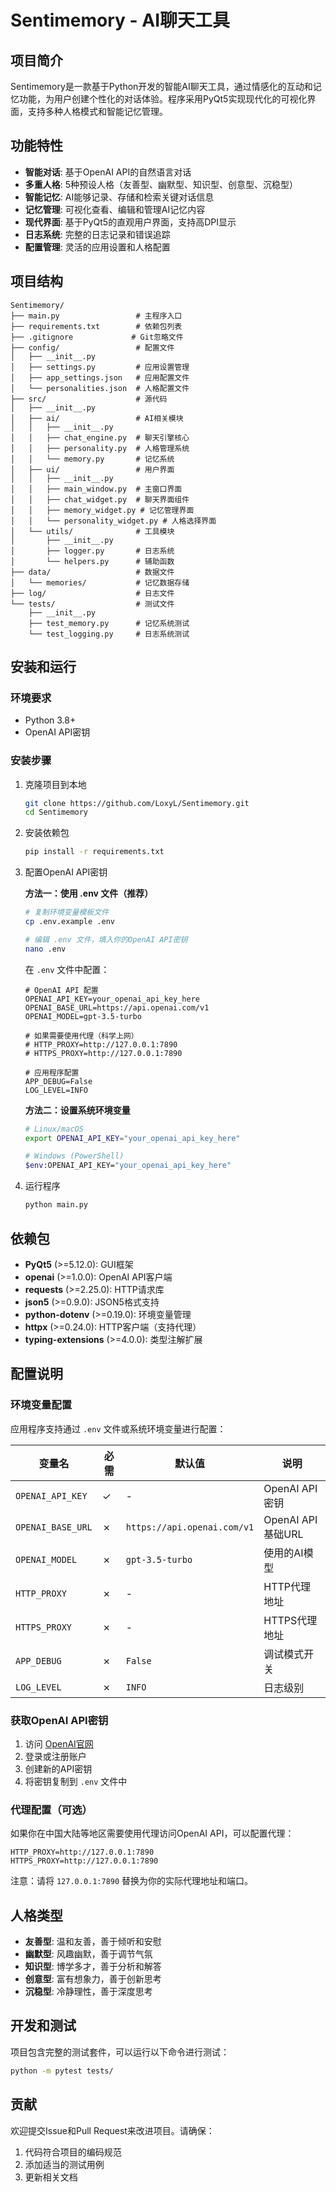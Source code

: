 # Sentimemory - AI聊天工具

## 项目简介
Sentimemory是一款基于Python开发的智能AI聊天工具，通过情感化的互动和记忆功能，为用户创建个性化的对话体验。程序采用PyQt5实现现代化的可视化界面，支持多种人格模式和智能记忆管理。

## 功能特性
- **智能对话**: 基于OpenAI API的自然语言对话
- **多重人格**: 5种预设人格（友善型、幽默型、知识型、创意型、沉稳型）
- **智能记忆**: AI能够记录、存储和检索关键对话信息
- **记忆管理**: 可视化查看、编辑和管理AI记忆内容
- **现代界面**: 基于PyQt5的直观用户界面，支持高DPI显示
- **日志系统**: 完整的日志记录和错误追踪
- **配置管理**: 灵活的应用设置和人格配置

## 项目结构
```
Sentimemory/
├── main.py                 # 主程序入口
├── requirements.txt        # 依赖包列表
├── .gitignore             # Git忽略文件
├── config/                 # 配置文件
│   ├── __init__.py
│   ├── settings.py         # 应用设置管理
│   ├── app_settings.json   # 应用配置文件
│   └── personalities.json  # 人格配置文件
├── src/                    # 源代码
│   ├── __init__.py
│   ├── ai/                 # AI相关模块
│   │   ├── __init__.py
│   │   ├── chat_engine.py  # 聊天引擎核心
│   │   ├── personality.py  # 人格管理系统
│   │   └── memory.py       # 记忆系统
│   ├── ui/                 # 用户界面
│   │   ├── __init__.py
│   │   ├── main_window.py  # 主窗口界面
│   │   ├── chat_widget.py  # 聊天界面组件
│   │   ├── memory_widget.py # 记忆管理界面
│   │   └── personality_widget.py # 人格选择界面
│   └── utils/              # 工具模块
│       ├── __init__.py
│       ├── logger.py       # 日志系统
│       └── helpers.py      # 辅助函数
├── data/                   # 数据文件
│   └── memories/           # 记忆数据存储
├── log/                    # 日志文件
└── tests/                  # 测试文件
    ├── __init__.py
    ├── test_memory.py      # 记忆系统测试
    └── test_logging.py     # 日志系统测试
```

## 安装和运行

### 环境要求
- Python 3.8+
- OpenAI API密钥

### 安装步骤
1. 克隆项目到本地
   ```bash
   git clone https://github.com/LoxyL/Sentimemory.git
   cd Sentimemory
   ```

2. 安装依赖包
   ```bash
   pip install -r requirements.txt
   ```

3. 配置OpenAI API密钥
   
   **方法一：使用 .env 文件（推荐）**
   ```bash
   # 复制环境变量模板文件
   cp .env.example .env
   
   # 编辑 .env 文件，填入你的OpenAI API密钥
   nano .env
   ```
   
   在 `.env` 文件中配置：
   ```env
   # OpenAI API 配置
   OPENAI_API_KEY=your_openai_api_key_here
   OPENAI_BASE_URL=https://api.openai.com/v1
   OPENAI_MODEL=gpt-3.5-turbo
   
   # 如果需要使用代理（科学上网）
   # HTTP_PROXY=http://127.0.0.1:7890
   # HTTPS_PROXY=http://127.0.0.1:7890
   
   # 应用程序配置
   APP_DEBUG=False
   LOG_LEVEL=INFO
   ```
   
   **方法二：设置系统环境变量**
   ```bash
   # Linux/macOS
   export OPENAI_API_KEY="your_openai_api_key_here"
   
   # Windows (PowerShell)
   $env:OPENAI_API_KEY="your_openai_api_key_here"
   ```

4. 运行程序
   ```bash
   python main.py
   ```

## 依赖包
- **PyQt5** (>=5.12.0): GUI框架
- **openai** (>=1.0.0): OpenAI API客户端
- **requests** (>=2.25.0): HTTP请求库
- **json5** (>=0.9.0): JSON5格式支持
- **python-dotenv** (>=0.19.0): 环境变量管理
- **httpx** (>=0.24.0): HTTP客户端（支持代理）
- **typing-extensions** (>=4.0.0): 类型注解扩展

## 配置说明

### 环境变量配置
应用程序支持通过 `.env` 文件或系统环境变量进行配置：

| 变量名 | 必需 | 默认值 | 说明 |
|--------|------|--------|------|
| `OPENAI_API_KEY` | ✓ | - | OpenAI API密钥 |
| `OPENAI_BASE_URL` | ✗ | `https://api.openai.com/v1` | OpenAI API基础URL |
| `OPENAI_MODEL` | ✗ | `gpt-3.5-turbo` | 使用的AI模型 |
| `HTTP_PROXY` | ✗ | - | HTTP代理地址 |
| `HTTPS_PROXY` | ✗ | - | HTTPS代理地址 |
| `APP_DEBUG` | ✗ | `False` | 调试模式开关 |
| `LOG_LEVEL` | ✗ | `INFO` | 日志级别 |

### 获取OpenAI API密钥
1. 访问 [OpenAI官网](https://platform.openai.com/api-keys)
2. 登录或注册账户
3. 创建新的API密钥
4. 将密钥复制到 `.env` 文件中

### 代理配置（可选）
如果你在中国大陆等地区需要使用代理访问OpenAI API，可以配置代理：

```env
HTTP_PROXY=http://127.0.0.1:7890
HTTPS_PROXY=http://127.0.0.1:7890
```

注意：请将 `127.0.0.1:7890` 替换为你的实际代理地址和端口。

## 人格类型
- **友善型**: 温和友善，善于倾听和安慰
- **幽默型**: 风趣幽默，善于调节气氛
- **知识型**: 博学多才，善于分析和解答
- **创意型**: 富有想象力，善于创新思考
- **沉稳型**: 冷静理性，善于深度思考

## 开发和测试
项目包含完整的测试套件，可以运行以下命令进行测试：
```bash
python -m pytest tests/
```

## 贡献
欢迎提交Issue和Pull Request来改进项目。请确保：
1. 代码符合项目的编码规范
2. 添加适当的测试用例
3. 更新相关文档
